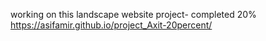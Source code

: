 working on this landscape website project- completed 20%
https://asifamir.github.io/project_Axit-20percent/

